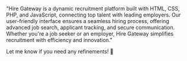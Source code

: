 "Hire Gateway is a dynamic recruitment platform built with HTML, CSS, PHP, and JavaScript, connecting top talent with leading employers. Our user-friendly interface ensures a seamless hiring process, offering advanced job search, applicant tracking, and secure communication. Whether you're a job seeker or an employer, Hire Gateway simplifies recruitment with efficiency and innovation."

Let me know if you need any refinements! 🚀